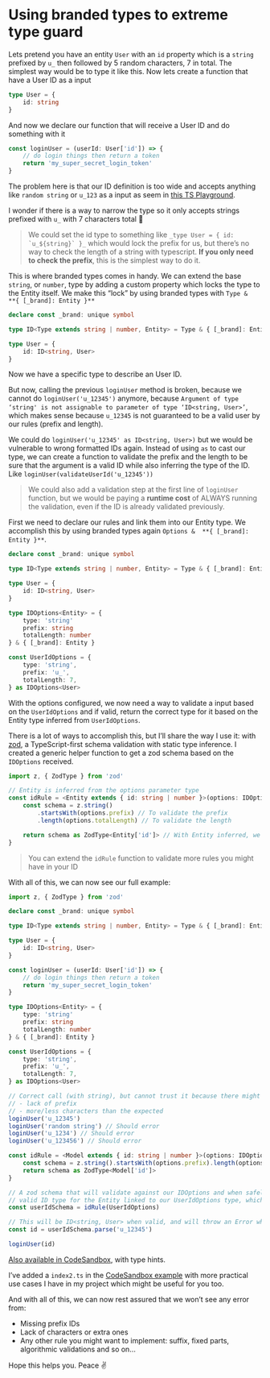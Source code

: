 # Using branded types to extreme type guard

Lets pretend you have an entity  `User`  with an  `id`  property which is a  `string`  prefixed by  `u_`  then followed by 5 random characters, 7 in total. The simplest way would be to type it like this. Now lets create a function that have a User ID as a input

```ts
type User = {
	id: string
}
```

And now we declare our function that will receive a User ID and do something with it

```ts
const loginUser = (userId: User['id']) => {
	// do login things then return a token
	return 'my_super_secret_login_token'
}
```

The problem here is that our ID definition is too wide and accepts anything like  `random string`  or  `u_123`  as a input as seem in  [this TS Playground](https://www.typescriptlang.org/play?#code/C4TwDgpgBAqgzhATlAvFA3gWAFBSgSwBMAuKOYRfAOwHMcBfHHAYwHsryoAbVm6+JKigAKAK4JEASRKwJAbQDkRBQF0AlKgB8GHHgD0eqIVbde1KMAAW1GnAuWIVKIgjBRiJwEMLrANaPdZ1d3JwUAWxAAfThRSERoiGYXYEiePipI4D9HBQYmbDT+CWEFUUiARgAmAGYAFgBWBQ0DKABhVkQXZmAoZk8uLhxCqgFEEsRPKmMwsgobJqgWgGVLVlEuQigkRA6hsxHi0oqa2oXl1fXN7d2C-dGSsqq6+oA2M8MVtY2tzo6gA).

I wonder if there is a way to narrow the type so it only accepts strings prefixed with  `u_`  with 7 characters total 🤔

> We could set the id type to something like  ``_type User = { id: `u_${string}` }_``  which would lock the prefix for us, but there’s no way to check the length of a string with typescript.  **If you only need to check the prefix**, this is the simplest way to do it.

This is where branded types comes in handy. We can extend the base  `string`, or  `number`, type by adding a custom property which locks the type to the Entity itself. We make this “lock” by using branded types with  `Type &  **{ [_brand]: Entity }**`

```ts
declare const _brand: unique symbol

type ID<Type extends string | number, Entity> = Type & { [_brand]: Entity }

type User = {
	id: ID<string, User>
}
```
Now we have a specific type to describe an User ID.

But now, calling the previous  `loginUser`  method is broken, because we cannot do  `loginUser('u_12345')`  anymore, because  `Argument of type ‘string' is not assignable to parameter of type ‘ID<string, User>’`, which makes sense because  `u_12345`  is not guaranteed to be a valid user by our rules (prefix and length).

We could do  `loginUser('u_12345' as ID<string, User>)`  but we would be vulnerable to wrong formatted IDs again. Instead of using  `as`  to cast our type, we can create a function to validate the prefix and the length to be sure that the argument is a valid ID while also inferring the type of the ID. Like  `loginUser(validateUserId('u_12345'))`

> We could also add a validation step at the first line of  `loginUser`  function, but we would be paying a  **runtime cost**  of ALWAYS running the validation, even if the ID is already validated previously.

First we need to declare our rules and link them into our Entity type. We accomplish this by using branded types again  `Options &  **{ [_brand]: Entity }**`.

```ts
declare const _brand: unique symbol

type ID<Type extends string | number, Entity> = Type & { [_brand]: Entity }

type User = {
	id: ID<string, User>
}

type IDOptions<Entity> = {
	type: 'string'
	prefix: string
	totalLength: number
} & { [_brand]: Entity }

const UserIdOptions = {
	type: 'string',
	prefix: 'u_',
	totalLength: 7,
} as IDOptions<User>
```

With the options configured, we now need a way to validate a input based on the  `UserIdOptions`  and if valid, return the correct type for it based on the Entity type inferred from  `UserIdOptions`.

There is a lot of ways to accomplish this, but I’ll share the way I use it: with  [zod](https://zod.dev/), a TypeScript-first schema validation with static type inference. I created a generic helper function to get a zod schema based on the  `IDOptions`  received.

```ts
import z, { ZodType } from 'zod'

// Entity is inferred from the options parameter type
const idRule = <Entity extends { id: string | number }>(options: IDOptions<Entity>) => {
	const schema = z.string()
		.startsWith(options.prefix) // To validate the prefix
		.length(options.totalLength) // To validate the length

	return schema as ZodType<Entity['id']> // With Entity inferred, we now 		cast the type to the type of the 'id' property of Entity
}
```

> You can extend the  `idRule`  function to validate more rules you might have in your ID

With all of this, we can now see our full example:

```ts
import z, { ZodType } from 'zod'

declare const _brand: unique symbol

type ID<Type extends string | number, Entity> = Type & { [_brand]: Entity }

type User = {
	id: ID<string, User>
}

const loginUser = (userId: User['id']) => {
	// do login things then return a token
	return 'my_super_secret_login_token'
}

type IDOptions<Entity> = {
	type: 'string'
	prefix: string
	totalLength: number
} & { [_brand]: Entity }

const UserIdOptions = {
	type: 'string',
	prefix: 'u_',
	totalLength: 7,
} as IDOptions<User>

// Correct call (with string), but cannot trust it because there might be:
// - lack of prefix
// - more/less characters than the expected
loginUser('u_12345')
loginUser('random string') // Should error
loginUser('u_1234') // Should error
loginUser('u_123456') // Should error

const idRule = <Model extends { id: string | number }>(options: IDOptions<Model>) => {
	const schema = z.string().startsWith(options.prefix).length(options.totalLength)
	return schema as ZodType<Model['id']>
}

// A zod schema that will validate against our IDOptions and when safely parsed will return a
// valid ID type for the Entity linked to our UserIdOptions type, which is the User
const userIdSchema = idRule(UserIdOptions)

// This will be ID<string, User> when valid, and will throw an Error when invalid
const id = userIdSchema.parse('u_12345')

loginUser(id)
```
[Also available in CodeSandbox](https://codesandbox.io/s/typescript-playground-export-forked-9pmgd8?file=%2Findex.ts), with type hints.

I’ve added a  `index2.ts`  in the  [CodeSandbox example](https://codesandbox.io/s/typescript-playground-export-forked-9pmgd8?file=%2Findex2.ts)  with more practical use cases I have in my project which might be useful for you too.

And with all of this, we can now rest assured that we won’t see any error from:
-   Missing prefix IDs
-   Lack of characters or extra ones
-   Any other rule you might want to implement: suffix, fixed parts, algorithmic validations and so on…

Hope this helps you. Peace ✌️
